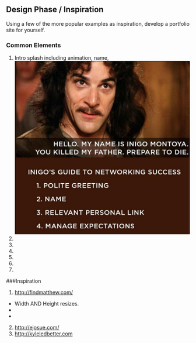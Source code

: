 ## Design Phase / Inspiration
Using a few of the more popular examples as inspiration, develop a portfolio site for yourself.

### Common Elements
1. Intro splash including animation, name,
![Image of Inigo](https://github.com/jacobpaine/jacobpaine.github.io/blob/master/images/inigo's%20guide.jpg)
2.
3.
4.
5.
6.
7.

###Inspiration
 1. http://findmatthew.com/
  * Width AND Height resizes.
  *
  *

 2. http://ejosue.com/
 3. http://kyleledbetter.com
